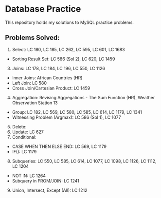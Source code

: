 # Database Practice
This repository holds my solutions to MySQL practice problems.
## Problems Solved:
1. Select: LC 180, LC 185, LC 262, LC 595, LC 601, LC 1683
  * Sorting Result Set: LC 586 (Sol 2), LC 620, LC 1459
3. Joins: LC 178, LC 184, LC 196, LC 550, LC 1126
  * Inner Joins: African Countries (HR)
  * Left Join: LC 580
  * Cross Join/Cartesian Product: LC 1459
4. Aggregation: Revising Aggregations - The Sum Function (HR), Weather Observation Station 13
  * Group: LC 182, LC 569, LC 580, LC 585, LC 614, LC 1179, LC 1341
  * Witnessing Problem (Argmax): LC 586 (Sol 1), LC 1077
5. Delete:
6. Update: LC 627
7. Conditional:
  * CASE WHEN THEN ELSE END: LC 569, LC 1179
  * IF(): LC 1179
8. Subqueries: LC 550, LC 585, LC 614, LC 1077, LC 1098, LC 1126, LC 1112, LC 1204
  * NOT IN: LC 1264
  * Subquery in FROM/JOIN: LC 1241
9. Union, Intersect, Except (All): LC 1212
